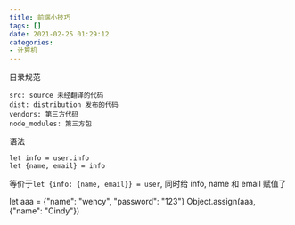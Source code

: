 ```yaml
---
title: 前端小技巧
tags: []
date: 2021-02-25 01:29:12
categories:
- 计算机
---
```


目录规范
```
src: source 未经翻译的代码
dist: distribution 发布的代码
vendors: 第三方代码
node_modules: 第三方包
```

语法
```
let info = user.info
let {name, email} = info
```
等价于`let {info: {name, email}} = user`, 同时给 info, name 和 email 赋值了

let aaa = {"name": "wency", "password": "123"}
Object.assign(aaa, {"name": "Cindy"})